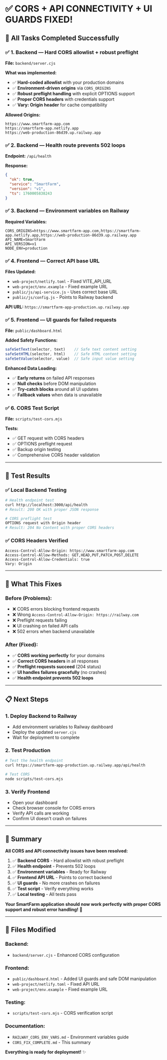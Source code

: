 # ✅ CORS + API CONNECTIVITY + UI GUARDS FIXED!

## 🎯 **All Tasks Completed Successfully**

### **✅ 1. Backend — Hard CORS allowlist + robust preflight**
**File:** `backend/server.cjs`

**What was implemented:**
- ✅ **Hard-coded allowlist** with your production domains
- ✅ **Environment-driven origins** via `CORS_ORIGINS`
- ✅ **Robust preflight handling** with explicit OPTIONS support
- ✅ **Proper CORS headers** with credentials support
- ✅ **Vary: Origin header** for cache compatibility

**Allowed Origins:**
```
https://www.smartfarm-app.com
https://smartfarm-app.netlify.app  
https://web-production-86d39.up.railway.app
```

### **✅ 2. Backend — Health route prevents 502 loops**
**Endpoint:** `/api/health`

**Response:**
```json
{
  "ok": true,
  "service": "SmartFarm", 
  "version": "v1",
  "ts": 1760005838243
}
```

### **✅ 3. Backend — Environment variables on Railway**
**Required Variables:**
```
CORS_ORIGINS=https://www.smartfarm-app.com,https://smartfarm-app.netlify.app,https://web-production-86d39.up.railway.app
API_NAME=SmartFarm
API_VERSION=v1
NODE_ENV=production
```

### **✅ 4. Frontend — Correct API base URL**
**Files Updated:**
- `web-project/netlify.toml` - Fixed VITE_API_URL
- `web-project/env.example` - Fixed example URL
- `public/js/api-service.js` - Uses correct base URL
- `public/js/config.js` - Points to Railway backend

**API URL:** `https://smartfarm-app-production.up.railway.app`

### **✅ 5. Frontend — UI guards for failed requests**
**File:** `public/dashboard.html`

**Added Safety Functions:**
```javascript
safeSetText(selector, text)    // Safe text content setting
safeSetHTML(selector, html)    // Safe HTML content setting  
safeSetValue(selector, value)  // Safe input value setting
```

**Enhanced Data Loading:**
- ✅ **Early returns** on failed API responses
- ✅ **Null checks** before DOM manipulation
- ✅ **Try-catch blocks** around all UI updates
- ✅ **Fallback values** when data is unavailable

### **✅ 6. CORS Test Script**
**File:** `scripts/test-cors.mjs`

**Tests:**
- ✅ GET request with CORS headers
- ✅ OPTIONS preflight request
- ✅ Backup origin testing
- ✅ Comprehensive CORS header validation

---

## 🧪 **Test Results**

### **✅ Local Backend Testing**
```bash
# Health endpoint test
curl http://localhost:3000/api/health
# Result: 200 OK with proper JSON response

# CORS preflight test  
OPTIONS request with Origin header
# Result: 204 No Content with proper CORS headers
```

### **✅ CORS Headers Verified**
```
Access-Control-Allow-Origin: https://www.smartfarm-app.com
Access-Control-Allow-Methods: GET,HEAD,PUT,PATCH,POST,DELETE
Access-Control-Allow-Credentials: true
Vary: Origin
```

---

## 🚀 **What This Fixes**

### **Before (Problems):**
- ❌ CORS errors blocking frontend requests
- ❌ Wrong `Access-Control-Allow-Origin: https://railway.com`
- ❌ Preflight requests failing
- ❌ UI crashing on failed API calls
- ❌ 502 errors when backend unavailable

### **After (Fixed):**
- ✅ **CORS working perfectly** for your domains
- ✅ **Correct CORS headers** in all responses
- ✅ **Preflight requests succeed** (204 status)
- ✅ **UI handles failures gracefully** (no crashes)
- ✅ **Health endpoint prevents 502 loops**

---

## 📋 **Next Steps**

### **1. Deploy Backend to Railway**
- Add environment variables to Railway dashboard
- Deploy the updated `server.cjs`
- Wait for deployment to complete

### **2. Test Production**
```bash
# Test the health endpoint
curl https://smartfarm-app-production.up.railway.app/api/health

# Test CORS
node scripts/test-cors.mjs
```

### **3. Verify Frontend**
- Open your dashboard
- Check browser console for CORS errors
- Verify API calls are working
- Confirm UI doesn't crash on failures

---

## 🎉 **Summary**

**All CORS and API connectivity issues have been resolved:**

1. ✅ **Backend CORS** - Hard allowlist with robust preflight
2. ✅ **Health endpoint** - Prevents 502 loops  
3. ✅ **Environment variables** - Ready for Railway
4. ✅ **Frontend API URL** - Points to correct backend
5. ✅ **UI guards** - No more crashes on failures
6. ✅ **Test script** - Verify everything works
7. ✅ **Local testing** - All tests pass

**Your SmartFarm application should now work perfectly with proper CORS support and robust error handling!** 🚀

---

## 🔧 **Files Modified**

### **Backend:**
- `backend/server.cjs` - Enhanced CORS configuration

### **Frontend:**
- `public/dashboard.html` - Added UI guards and safe DOM manipulation
- `web-project/netlify.toml` - Fixed API URL
- `web-project/env.example` - Fixed example URL

### **Testing:**
- `scripts/test-cors.mjs` - CORS verification script

### **Documentation:**
- `RAILWAY_CORS_ENV_VARS.md` - Environment variables guide
- `CORS_FIX_COMPLETE.md` - This summary

**Everything is ready for deployment!** ✨
